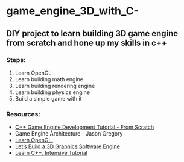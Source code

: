 # game_engine_3D_with_C-
## DIY project to learn building 3D game engine from scratch and hone up my skills in c++

### Steps:
1. Learn OpenGL
2. Learn building math engine
3. Learn building rendering engine
4. Learn building physics engine
5. Build a simple game with it

### Resources:
* [C++ Game Engine Development Tutorial - From Scratch](https://www.youtube.com/playlist?list=PLlrATfBNZ98fqE45g3jZA_hLGUrD4bo6_)
* Game Engine Architecture - Jason Gregory
* [Learn OpenGL.](https://learnopengl.com/)
* [Let’s Build a 3D Graphics Software Engine](https://gamedevelopment.tutsplus.com/series/lets-build-a-3d-graphics-software-engine--gamedev-12718)
* [Learn C++, Intensive Tutorial](https://www.geeksforgeeks.org/c-plus-plus/)
